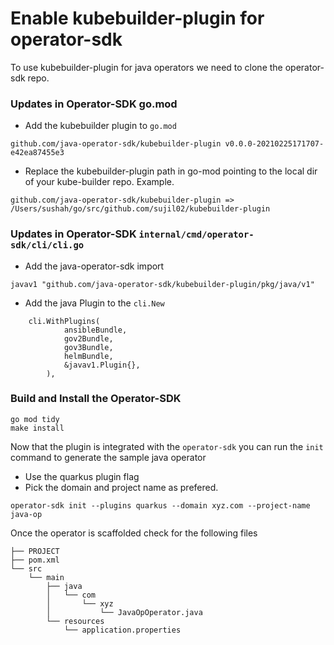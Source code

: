 # Enable kubebuilder-plugin for operator-sdk


To use kubebuilder-plugin for java operators we need to clone the operator-sdk repo. 

### Updates in Operator-SDK go.mod

- Add the kubebuilder plugin to `go.mod`

```
github.com/java-operator-sdk/kubebuilder-plugin v0.0.0-20210225171707-e42ea87455e3
```

- Replace the kubebuilder-plugin path in go-mod pointing to the local dir of your kube-builder repo. Example.

```
github.com/java-operator-sdk/kubebuilder-plugin => /Users/sushah/go/src/github.com/sujil02/kubebuilder-plugin
```

### Updates in Operator-SDK `internal/cmd/operator-sdk/cli/cli.go`

- Add the java-operator-sdk import

```
javav1 "github.com/java-operator-sdk/kubebuilder-plugin/pkg/java/v1"
```

- Add the java Plugin to the `cli.New`

```
    cli.WithPlugins(
			ansibleBundle,
			gov2Bundle,
			gov3Bundle,
			helmBundle,
			&javav1.Plugin{},
		),
```


### Build and Install the Operator-SDK
```
go mod tidy
make install
```

Now that the plugin is integrated with the `operator-sdk` you can run the `init` command to generate the sample java operator

- Use the quarkus plugin flag
- Pick the domain and project name as prefered.

```
operator-sdk init --plugins quarkus --domain xyz.com --project-name java-op
```

Once the operator is scaffolded check for the following files

```
├── PROJECT
├── pom.xml
└── src
    └── main
        ├── java
        │   └── com
        │       └── xyz
        │           └── JavaOpOperator.java
        └── resources
            └── application.properties

```